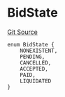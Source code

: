 # BidState
[Git Source](https://github.com/teller-protocol/teller-protocol-v2/blob/991530423d15c8e2846d3c24bb6245b3416dd233/contracts/TellerV2Storage.sol)


```solidity
enum BidState {
    NONEXISTENT,
    PENDING,
    CANCELLED,
    ACCEPTED,
    PAID,
    LIQUIDATED
}
```

